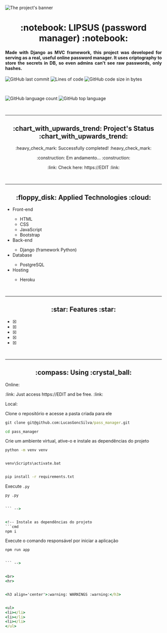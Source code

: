 ![The project's banner](https://github.com/LucasGoncSilva/pass_manager/blob/main/readme_banner.svg?raw=true)


<h1 align='center'>:notebook: LIPSUS (password manager) :notebook:</h1>


<h4 align='justify'>Made with Django as MVC framework, this project was developed for serving as a real, useful online password manager. It uses criptography to store the secrets in DB, so even admins can't see raw passwords, only hashes.</h4>


![GitHub last commit](https://img.shields.io/github/last-commit/LucasGoncSilva/pass_manager?style=for-the-badge)
![Lines of code](https://img.shields.io/tokei/lines/github/LucasGoncSilva/pass_manager?label=project%27s%20total%20lines&style=for-the-badge)
![GitHub code size in bytes](https://img.shields.io/github/languages/code-size/LucasGoncSilva/pass_manager?color=4717f6&style=for-the-badge)


<br>


![GitHub language count](https://img.shields.io/github/languages/count/LucasGoncSilva/pass_manager?color=a903fc&style=for-the-badge)
![GitHub top language](https://img.shields.io/github/languages/top/LucasGoncSilva/pass_manager?style=for-the-badge)


<br>
<hr>


<h2 align='center'>:chart_with_upwards_trend: Project's Status :chart_with_upwards_trend:</h2>


<p align='center'>:heavy_check_mark: Successfully completed! :heavy_check_mark:</p>
<p align='center'>:construction: Em andamento... :construction:</p>


<p align='center'>:link: Check here: https://EDIT :link:</p>


<br>
<hr>


<h2 align='center'>:floppy_disk: Applied Technologies :cloud:</h2>


<ul>
<li>Front-end</li>
<ul>
<li>HTML</li>
<li>CSS</li>
<li>JavaScript</li>
<li>Bootstrap</li>
</ul>
<li>Back-end</li>
<ul>
<li>Django (framework Python)</li>
</ul>
<li>Database</li>
<ul>
<li>PostgreSQL</li>
</ul>
<li>Hosting</li>
<ul>
<li>Heroku</li>
</ul>
</ul>


<br>
<hr>


<h2 align='center'>:star: Features :star:</h2>


- [x] 
- [x] 
- [x] 
- [x] 
- [x] 


<!-- Graph right here
```mermaid
graph LR


```
<h5 align='center'></h5>
-->


<br>
<hr>


<h2 align='center'>:compass: Using :crystal_ball:</h2>


<p>Online:</p>
<p>:link: Just access https://EDIT and be free. :link:</p>




<p>Local:</p>


Clone o repositório e acesse a pasta criada para ele
```cmd
git clone git@github.com:LucasGoncSilva/pass_manager.git

cd pass_manager
```

Crie um ambiente virtual, ative-o e instale as dependências do projeto
```cmd
python -m venv venv


venv\Scripts\activate.bat


pip install -r requirements.txt


```


Execute `.py`
```cmd
py .py


``` -->


<!-- Instale as dependências do projeto
```cmd
npm i


```


Execute o comando responsável por iniciar a aplicação
```cmd
npm run app


``` -->


<br>
<hr>


<h3 align='center'>:warning: WARNINGS :warning:</h3>


<ul>
<li></li>
<li></li>
<li></li>
</ul>